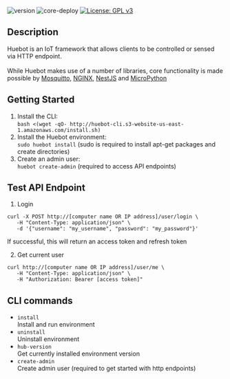 ![version](https://img.shields.io/github/package-json/v/huebot-iot/hub-runner)
![core-deploy](https://github.com/huebot-iot/hub-core/actions/workflows/deploy.yml/badge.svg)
[![License: GPL v3](https://img.shields.io/badge/License-GPLv3-blue.svg)](https://www.gnu.org/licenses/gpl-3.0)

## Description
Huebot is an IoT framework that allows clients to be controlled or sensed via HTTP endpoint. 
<br><br>
While Huebot makes use of a number of libraries, core functionality is made possible by [Mosquitto](https://github.com/eclipse/mosquitto), [NGINX](https://github.com/nginx), [NestJS](https://github.com/nestjs/nest) and [MicroPython](https://github.com/micropython/micropython)

## Getting Started
1. Install the CLI:<br>
`bash <(wget -qO- http://huebot-cli.s3-website-us-east-1.amazonaws.com/install.sh)`
2. Install the Huebot environment:<br>
`sudo huebot install` (sudo is required to install apt-get packages and create directories)
3. Create an admin user:<br>
`huebot create-admin` (required to access API endpoints)

## Test API Endpoint
1. Login
```
curl -X POST http://[computer name OR IP address]/user/login \
   -H "Content-Type: application/json" \
   -d '{"username": "my_username", "password": "my_password"}'
```
If successful, this will return an access token and refresh token<br>

2. Get current user
```
curl http://[computer name OR IP address]/user/me \
   -H "Content-Type: application/json" \
   -H "Authorization: Bearer [access token]" 
```
## CLI commands
- `install`<br>
Install and run environment
- `uninstall`<br>
Uninstall environment
- `hub-version`<br>
Get currently installed environment version
- `create-admin`<br>
Create admin user (required to get started with http endpoints)
